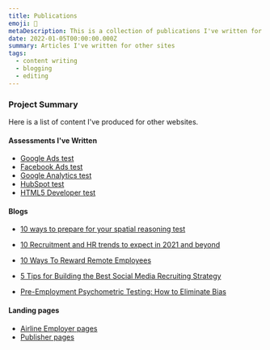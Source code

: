 ```yaml
---
title: Publications
emoji: 🦖
metaDescription: This is a collection of publications I've written for other websites. View some of the content writing and courses I've written.
date: 2022-01-05T00:00:00.000Z
summary: Articles I've written for other sites
tags:
  - content writing
  - blogging
  - editing
---
```


### Project Summary

Here is a list of content I've produced for other websites.

#### Assessments I've Written

- <a href="https://www.picked.ai/software-skills-tests/google-ads/">Google Ads test</a>
- <a href="https://www.picked.ai/software-skills-tests/facebook-ads/">Facebook Ads test</a>
- <a href="https://www.picked.ai/software-skills-tests/google-analytics/">Google Analytics test</a>
- <a href="https://www.picked.ai/software-skills-tests/hubspot/">HubSpot test</a>
- <a href="https://www.testcandidates.com/coding-tests/html5-developer/">HTML5 Developer test</a>

#### Blogs

- <a href="https://www.practiceaptitudetests.com/resources/10-ways-to-prepare-for-your-spatial-reasoning-test/">10 ways to prepare for your spatial reasoning test</a> 

- <a href="https://www.testcandidates.com/magazine/recruitment-trends-to-expect-from-2021/">10 Recruitment and HR trends to expect in 2021 and beyond</a>

- <a href="https://talentculture.com/10-ways-to-reward-remote-employees/">10 Ways To Reward Remote Employees</a>

- <a href="https://www.testcandidates.com/magazine/5-tips-building-best-social-media-recruiting-strategy/">5 Tips for Building the Best Social Media Recruiting Strategy</a>

- <a href="https://www.testcandidates.com/magazine/pre-employment-psychometric-testing-how-to-eliminate-bias/">Pre-Employment Psychometric Testing: How to Eliminate Bias</a>

#### Landing pages

- <a href="https://www.careerroo.com/employers/"> Airline Employer pages</a>
- <a href="https://www.techtest.io/publishers/"> Publisher pages</a>



